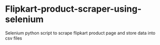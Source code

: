 # Flipkart-product-scraper-using-selenium
Selenium python script to scrape flipkart product page and store data into csv files

